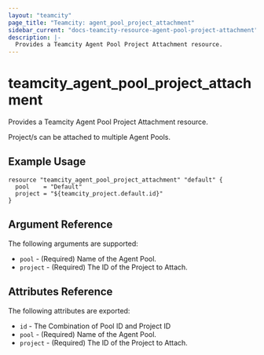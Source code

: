 ```yaml
---
layout: "teamcity"
page_title: "Teamcity: agent_pool_project_attachment"
sidebar_current: "docs-teamcity-resource-agent-pool-project-attachment"
description: |-
  Provides a Teamcity Agent Pool Project Attachment resource. 
---
```


# teamcity\_agent_pool_project_attachment

Provides a Teamcity Agent Pool Project Attachment resource. 

Project/s can be attached to multiple Agent Pools.

## Example Usage

```hcl
resource "teamcity_agent_pool_project_attachment" "default" {
  pool    = "Default"
  project = "${teamcity_project.default.id}"
}
```

## Argument Reference

The following arguments are supported:

* `pool` - (Required) Name of the Agent Pool.
* `project` - (Required) The ID of the Project to Attach.


## Attributes Reference

The following attributes are exported:

* `id` - The Combination of Pool ID and Project ID
* `pool` - (Required) Name of the Agent Pool.
* `project` - (Required) The ID of the Project to Attach.


